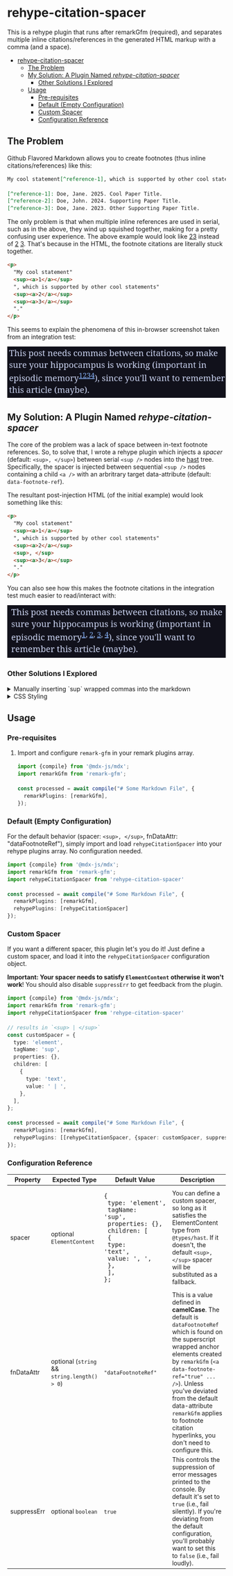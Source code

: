 # rehype-citation-spacer

This is a rehype plugin that runs after remarkGfm (required), and separates multiple inline citations/references in the generated HTML markup with a comma (and a space).

- [rehype-citation-spacer](#rehype-citation-spacer)
  - [The Problem](#the-problem)
  - [My Solution: A Plugin Named _rehype-citation-spacer_](#my-solution-a-plugin-named-rehype-citation-spacer)
    - [Other Solutions I Explored](#other-solutions-i-explored)
  - [Usage](#usage)
    - [Pre-requisites](#pre-requisites)
    - [Default (Empty Configuration)](#default-empty-configuration)
    - [Custom Spacer](#custom-spacer)
    - [Configuration Reference](#configuration-reference)

## The Problem

Github Flavored Markdown allows you to create footnotes (thus inline citations/references) like this:

```markdown
My cool statement[^reference-1], which is supported by other cool statements[^reference-2][^reference-3].

[^reference-1]: Doe, Jane. 2025. Cool Paper Title.
[^reference-2]: Doe, John. 2024. Supporting Paper Title.
[^reference-3]: Doe, Jane. 2023. Other Supporting Paper Title. 
```

The only problem is that when multiple inline references are used in serial, such as in the above, they wind up squished together, making for a pretty confusing user experience. The above example would look like [2](#)[3](#) instead of [2](#) [3](#). That's because in the HTML, the footnote citations are literally stuck together.

```html
<p>
  "My cool statement"
  <sup><a>1</a></sup>
  ", which is supported by other cool statements"
  <sup><a>2</a></sup>
  <sup><a>3</a></sup>
  "."
</p>
```

This seems to explain the phenomena of this in-browser screenshot taken from an integration test:

![screenshot showing end-result of serial footnotes with just remarkGfm, i.e. reference numbers stuck together without any spacing.](./assets/without-rehype-citation-spacer.png "Vanilla remarkGfm Serial Footnote Citation Handling")

## My Solution: A Plugin Named _rehype-citation-spacer_

The core of the problem was a lack of space between in-text footnote references. So, to solve that, I wrote a rehype plugin which injects a _spacer_ (default: `<sup>, </sup>`) between serial `<sup />` nodes into the [hast](https://github.com/syntax-tree/hast) tree. Specifically, the spacer is injected between sequential `<sup />` nodes containing a child `<a />` with an arbritrary target data-attribute (default: `data-footnote-ref`).

The resultant post-injection HTML (of the initial example) would look something like this:

```html
<p>
  "My cool statement"
  <sup><a>1</a></sup>
  ", which is supported by other cool statements"
  <sup><a>2</a></sup>
  <sup>, </sup>
  <sup><a>3</a></sup>
  "."
</p>
```

You can also see how this makes the footnote citations in the integration test much easier to read/interact with:

![screenshot showing the end result of using rehype-citation-spacer, i.e. serial in-text footnote references have a comma and a space between them.](./assets/with-rehype-citation-spacer.png "Demonstrating the _spacers_ injected by rehype-citation-spacer")

### Other Solutions I Explored

<details>

<summary>Manually inserting `sup` wrapped commas into the markdown</summary>

```markdown
My cool statement[^reference-1], which is supported by other cool statements[^reference-2]<sup>, </sup>[^reference-3].

[^reference-1]: Doe, Jane. 2025. Cool Paper Title.
[^reference-2]: Doe, John. 2024. Supporting Paper Title.
[^reference-3]: Doe, Jane. 2023. Other Supporting Paper Title. 
```

While I like this solution, it's extremely tedious. It's also quite a bit of labor if you've already written an entire article (or several) and need to go back and manually inject such elements.

</details>

<details>

<summary>CSS Styling</summary>

You could use CSS to target the before psuedo-elements where there's multiple references in a row, but in most cases you'd have to wrap every text node in a `<span />` since CSS doesn't pick up raw text nodes as elements. Likewise, this solution doesn't work in a RSS feed reader (which will never use your sites' stylesheets).

</details>

## Usage

### Pre-requisites

1. Import and configure `remark-gfm` in your remark plugins array.

    ```typescript
    import {compile} from '@mdx-js/mdx';
    import remarkGfm from 'remark-gfm';

    const processed = await compile("# Some Markdown File", {
      remarkPlugins: [remarkGfm],
    });
    ```

### Default (Empty Configuration)

For the default behavior (spacer: `<sup>, </sup>`, fnDataAttr: "dataFootnoteRef"), simply import and load `rehypeCitationSpacer` into your rehype plugins array. No configuration needed.

```typescript
import {compile} from '@mdx-js/mdx';
import remarkGfm from 'remark-gfm';
import rehypeCitationSpacer from 'rehype-citation-spacer'

const processed = await compile("# Some Markdown File", {
  remarkPlugins: [remarkGfm],
  rehypePlugins: [rehypeCitationSpacer]
});
```

### Custom Spacer

If you want a different spacer, this plugin let's you do it! Just define a custom spacer, and load it into the `rehypeCitationSpacer` configuration object.

**Important: Your spacer needs to satisfy `ElementContent` otherwise it won't work**! You should also disable `suppressErr` to get feedback from the plugin.

```typescript
import {compile} from '@mdx-js/mdx';
import remarkGfm from 'remark-gfm';
import rehypeCitationSpacer from 'rehype-citation-spacer'

// results in `<sup> | </sup>`
const customSpacer = {
  type: 'element',
  tagName: 'sup',
  properties: {},
  children: [
    {
      type: 'text',
      value: ' | ',
    },
  ],
};

const processed = await compile("# Some Markdown File", {
  remarkPlugins: [remarkGfm],
  rehypePlugins: [[rehypeCitationSpacer, {spacer: customSpacer, suppressErr: false}]]
});
```

### Configuration Reference

| Property | Expected Type             | Default Value               | Description |
|----------|---------------------------|-----------------------------|-------------|
| spacer   | optional `ElementContent` | <pre style="white-space: pre">{<br />  type: 'element',<br/>  tagName: 'sup',<br />  properties: {},<br />  children: [<br/>    {<br />      type: 'text',<br />      value: ', ',<br />    },<br />  ],<br />}; </pre> | You can define a custom spacer, so long as it satisfies the ElementContent type from `@types/hast`. If it doesn't, the default `<sup>, </sup>` spacer will be substituted as a fallback. |
| fnDataAttr | optional (`string` && `string.length() > 0`) | `"dataFootnoteRef"` | This is a value defined in **camelCase**. The default is `dataFootnoteRef` which is found on the superscript wrapped anchor elements created by `remarkGfm` (`<a data-footnote-ref="true" ... />`). Unless you've deviated from the default data-attribute `remarkGfm` applies to footnote citation hyperlinks, you don't need to configure this. |
| suppressErr | optional `boolean` | `true` | This controls the suppression of error messages printed to the console. By default it's set to `true` (i.e., fail silently). If you're deviating from the default configuration, you'll probably want to set this to `false` (i.e., fail loudly). |
